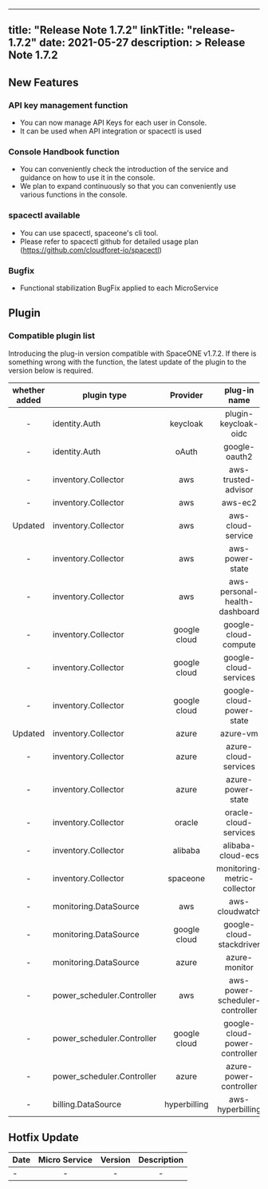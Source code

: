 
---
title: "Release Note 1.7.2"
linkTitle: "release-1.7.2"
date: 2021-05-27
description: >
  Release Note 1.7.2
---

## New Features

### API key management function
- You can now manage API Keys for each user in Console.
- It can be used when API integration or spacectl is used

### Console Handbook function
- You can conveniently check the introduction of the service and guidance on how to use it in the console.
- We plan to expand continuously so that you can conveniently use various functions in the console.

### spacectl available
- You can use spacectl, spaceone's cli tool.
- Please refer to spacectl github for detailed usage plan (https://github.com/cloudforet-io/spacectl)

### Bugfix
- Functional stabilization BugFix applied to each MicroService


## Plugin


### Compatible plugin list

Introducing the plug-in version compatible with SpaceONE v1.7.2.
If there is something wrong with the function, the latest update of the plugin to the version below is required.

|whether added|plugin type|Provider|plug-in name|version|
|:---:|---|:---:|:---:|:---:|
|-|identity.Auth|keycloak|plugin-keycloak-oidc|v1.1|
|-|identity.Auth|oAuth|google-oauth2|v1.1|
|-|inventory.Collector|aws|aws-trusted-advisor|v1.4|
|-|inventory.Collector|aws|aws-ec2|v1.12|
|Updated|inventory.Collector|aws|aws-cloud-service|v1.10.1|
|-|inventory.Collector|aws|aws-power-state|v1.6|
|-|inventory.Collector|aws|aws-personal-health-dashboard|v1.4|
|-|inventory.Collector|google cloud|google-cloud-compute|v1.2.7|
|-|inventory.Collector|google cloud|google-cloud-services|v1.2.６|
|-|inventory.Collector|google cloud|google-cloud-power-state|v1.1.3|
|Updated|inventory.Collector|azure|azure-vm|v1.2.11|
|-|inventory.Collector|azure|azure-cloud-services|v1.1.10|
|-|inventory.Collector|azure|azure-power-state|v1.0.2|
|-|inventory.Collector|oracle|oracle-cloud-services|v1.0|
|-|inventory.Collector|alibaba|alibaba-cloud-ecs|v1.0|
|-|inventory.Collector|spaceone|monitoring-metric-collector|v1.2.2|
|-|monitoring.DataSource|aws|aws-cloudwatch|v1.1.3|
|-|monitoring.DataSource|google cloud|google-cloud-stackdriver|v1.0.6|
|-|monitoring.DataSource|azure|azure-monitor|v1.0.3|
|-|power_scheduler.Controller|aws|aws-power-scheduler-controller|v1.4.4|
|-|power_scheduler.Controller|google cloud|google-cloud-power-controller|v1.1.4|
|-|power_scheduler.Controller|azure|azure-power-controller|v1.0.1|
|-|billing.DataSource|hyperbilling|aws-hyperbilling|v1.0.2|


## Hotfix Update
|Date|Micro Service|Version|Description|
|---|:---:|:---:|:---:|
|-|-|-|-|


